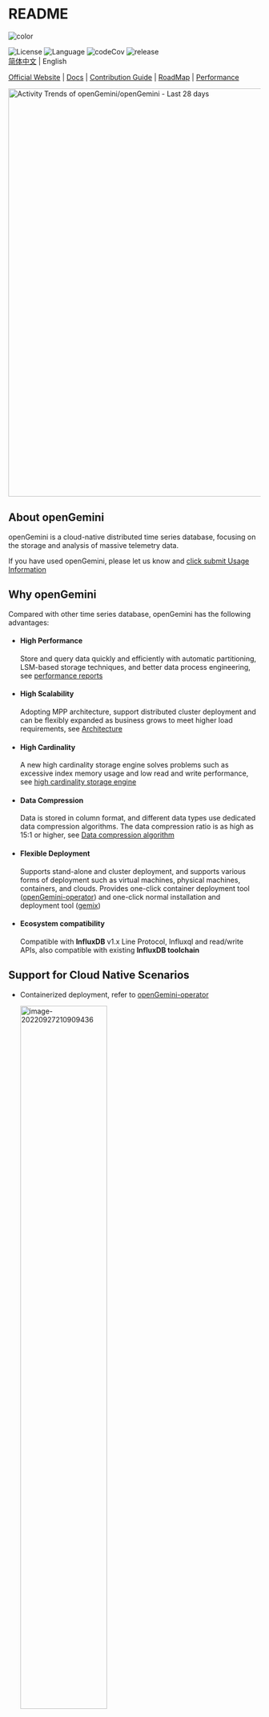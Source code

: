 # README

![color](./images/github_log_591x183.svg)

![License](https://img.shields.io/badge/license-Apache2.0-green) ![Language](https://img.shields.io/badge/Language-Go-blue.svg)  ![codeCov](https://img.shields.io/codecov/c/gh/openGemini/openGemini)  ![release](https://img.shields.io/github/v/release/openGemini/openGemini)                                                                                                
[简体中文](README_CN.md) | English

[Official Website](http://www.openGemini.org) | [Docs](https://docs.opengemini.org/guide) | [Contribution Guide](CONTRIBUTION.md) | [RoadMap](./ROADMAP.md) | [Performance](https://docs.opengemini.org/guide/introduction/performance.html)



  <picture>
    <source media="(prefers-color-scheme: dark)" srcset="https://next.ossinsight.io/widgets/official/compose-activity-trends/thumbnail.png?repo_id=507829396&image_size=auto&color_scheme=dark" width="815" height="auto">
    <img alt="Activity Trends of openGemini/openGemini - Last 28 days" src="https://next.ossinsight.io/widgets/official/compose-activity-trends/thumbnail.png?repo_id=507829396&image_size=auto&color_scheme=light" width="815" height="auto">
  </picture>


## About openGemini

openGemini is a cloud-native distributed time series database, focusing on the storage and analysis of massive telemetry data. 

If you have used openGemini, please let us know and [click submit Usage Information](https://github.com/openGemini/openGemini/issues/62)

## Why openGemini

Compared with other time series database, openGemini has the following advantages:

- #### High Performance

  Store and query data quickly and efficiently with automatic partitioning, LSM-based storage techniques,  and better data process engineering, see [performance reports](https://docs.opengemini.org/guide/introduction/performance.html)

- #### High Scalability

  Adopting MPP architecture, support distributed cluster deployment and can be flexibly expanded as business grows to meet higher load requirements, see [Architecture](https://docs.opengemini.org/guide/introduction/structure.html)

- #### High Cardinality

  A new high cardinality storage engine solves problems such as excessive index memory usage and low read and write performance, see [high cardinality storage engine](https://docs.opengemini.org/guide/features/high_series_cardinality.html)

- #### Data Compression

  Data is stored in column format, and different data types use dedicated data compression algorithms. The data compression ratio is as high as 15:1 or higher, see [Data compression algorithm](https://docs.opengemini.org/guide/kernel/data_compress.html)

- #### Flexible Deployment

  Supports stand-alone and cluster deployment, and supports various forms of deployment such as virtual machines, physical machines, containers, and clouds. Provides one-click container deployment tool ([openGemini-operator](https://github.com/openGemini/openGemini-operator)) and one-click normal installation and deployment tool ([gemix](https://github.com/openGemini/gemix))

- #### Ecosystem compatibility

  Compatible with **InfluxDB** v1.x Line Protocol, Influxql and read/write APIs, also compatible with existing **InfluxDB toolchain**

## Support for Cloud Native Scenarios

- Containerized deployment, refer to [openGemini-operator](https://github.com/openGemini/openGemini-operator)

  <img src="./images/containerized.png" alt="image-20220927210909436" style="width:60%;" />

- openTelemetry backend storage, simplified architecture

  <img src="./images/openTelemetry.png" alt="image-20220927210909436" style="width:60%;" />

- Prometheus backend storage，support remote read/write, and Support PromQL **[WIP]** 

  <img src="./images/prometheus.png" alt="image-20220927210909436" style="width:60%;" />

- KubeEdge integration with openGemini, better manage edge device data

  <img src="./images/kubeedge.png" alt="image-20220927210909436" style="width:60%;" />

## Application Scenes

<img src="./images/scenario.png" alt="image-20220927210909436" style="width:90%;" />

## Quick Start

For a more detailed introduction, please visit our official website [User Guide](https://docs.opengemini.org/guide/quick_start/get_started.html)

This section mainly contains the following:

- How to compile openGemini source code
- How to run openGemini

### Compiling environment information

[GO](https://golang.org/dl/) version v1.20+

[Python](https://www.python.org/downloads/) version v3.7+

#### How to set GO environment variables

Open ~/.profile configuration file and add the following configurations to the end of the file:

```
export GOPATH=/path/to/dir
export GOBIN=$GOPATH/bin
export GO111MODULE=on
export GONOSUMDB=*
export GOSUMDB=off
```

### Compiling

1. Clone source codes from Github

```
> cd $GOPATH
> mkdir -p {pkg,bin,src}
> cd src
> git clone https://github.com/openGemini/openGemini.git
```

2. Enter the home directory

```
> cd openGemini
```

3. Compiling

```
> export CGO_LDFLAGS="-Wl,-z,now -Wl,-z,relro -Wl,-z,noexecstack -fPIE -ftrapv"
> export CGO_CFLAGS="-fstack-protector-strong -D_FORTIFY_SOURCE=2 -O2"
> python build.py
```

The compiled binary file is in the build directory

```
> ls build
ts-cli ts-meta ts-monitor ts-server  ts-sql  ts-store
```

### Configuration

The configuration file is in the conf directory. For more information about the configuration items, please refer to [User Guide --> Reference --> Configuration Files](https://docs.opengemini.org/guide/reference/configurations.html)

### Run openGemini

Standalone operation

```
> cd openGemini
> mkdir -p /tmp/openGemini
> sh scripts/install.sh
```

Refer to cluster deployments in [User Guide](https://docs.opengemini.org/guide/quick_start/get_started.html)

#### Using openGemini

Use the client to connect to openGemini

```shell
> ts-cli --host 127.0.0.1 --port 8086
```

After successful login, the following message will be displayed

```sh
> ts-cli --host 127.0.0.1 --port 8086
openGemini CLI 0.1.0 (rev-revision)
Please use 'quit', 'exit' or 'Ctrl-D' to exit this program
> 
```

Create a database

```
> create database sensordb
> use sensordb
```

The openGemini supports three ways for creating a measurement.

- Implicit creation, automatic creation measurement when data is written. By default, partition is based on time.
- explicit creation, without specifying the partition key, as the same as implicit creation.

```
> create measurement sensor
```

- explicit creation, specifying partition keys during table creation, During data storage, the table will be primarily partitioned by time, and then secondarily partitioned according to the specified partition keys.

```shell
> create measurement sensor with shardkey farmID
```

Write data

```
insert sensor,farmID=f1,deviceID=d0 sensorID="s20",value=50.98
```

Query data

```
> select * from sensor
name: sensor
+---------------------+----------+--------+----------+-------+
| time                | deviceID | farmID | sensorID | value |
+---------------------+----------+--------+----------+-------+
| 1657959880895515464 | d0       | f1     | s20      | 50.98 |
+---------------------+----------+--------+----------+-------+
5 columns,1 rows in set
Elapsed: 7.723332ms  
```

## Join & Contribute

[Tips for Contribution](CONTRIBUTION.md)

## Code of Conduct

openGemini follows the [CNCF Code of Conduct](https://github.com/cncf/foundation/blob/master/code-of-conduct.md).

## Contact Us

1. [Slack](https://join.slack.com/t/opengemini/shared_invite/zt-2naig1675-x3bcwgXR_Rw5OwDU5X~dUQ)

2. [Twitter](https://twitter.com/openGemini)

3. [Email](mailto:community.ts@opengemini.org)

4. [mailing list](https://groups.google.com/g/openGemini)


## License

openGemini is licensed under the Apache License 2.0. Refer to [LICENSE](https://github.com/openGemini/openGemini/blob/main/LICENSE) for more details.

For third-party software usage notice, see [Open_Source_Software_Notice](Open_Source_Software_Notice.md)
